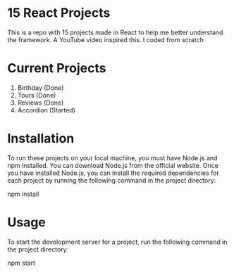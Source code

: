 # 15 React Projects

This is a repo with 15 projects made in React to help me better understand the framework. A YouTube video inspired this. I coded from scratch

# Current Projects 
1. Birthday (Done)
2. Tours (Done)
3. Reviews (Done)
4. Accordion (Started)

# Installation
To run these projects on your local machine, you must have Node.js and npm installed. You can download Node.js from the official website. Once you have installed Node.js, you can install the required dependencies for each project by running the following command in the project directory:

npm install

# Usage
To start the development server for a project, run the following command in the project directory:

npm start



